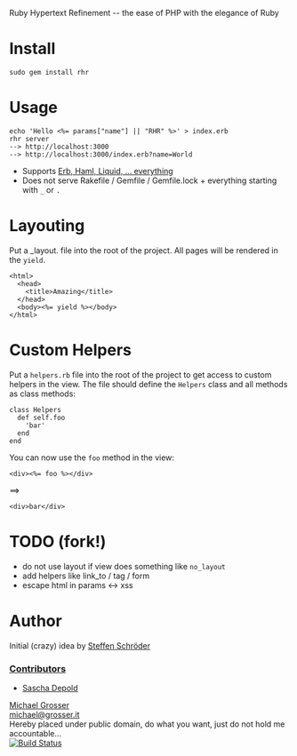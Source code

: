 Ruby Hypertext Refinement -- the ease of PHP with the elegance of Ruby

Install
=======
    sudo gem install rhr

Usage
=====
    echo 'Hello <%= params["name"] || "RHR" %>' > index.erb
    rhr server
    --> http://localhost:3000
    --> http://localhost:3000/index.erb?name=World

 - Supports [Erb, Haml, Liquid, ... everything](https://github.com/rtomayko/tilt)
 - Does not serve Rakefile / Gemfile / Gemfile.lock + everything starting with `_` or `.`

Layouting
=========

 Put a _layout.<FORMAT> file into the root of the project.
 All pages will be rendered in the `yield`.

    <html>
      <head>
        <title>Amazing</title>
      </head>
      <body><%= yield %></body>
    </html>

Custom Helpers
==============

Put a `helpers.rb` file into the root of the project to get access to custom helpers in the view.
The file should define the `Helpers` class and all methods as class methods:

    class Helpers
      def self.foo
        'bar'
      end
    end

You can now use the `foo` method in the view:

    <div><%= foo %></div>

==>

    <div>bar</div>


TODO (fork!)
====
 - do not use layout if view does something like `no_layout`
 - add helpers like link_to / tag / form
 - escape html in params <-> xss

Author
======
Initial (crazy) idea by [Steffen Schröder](https://github.com/ChaosSteffen)

### [Contributors](http://github.com/grosser/rhr/contributors)
 - [Sascha Depold](http://github.com/sdeplod)

[Michael Grosser](http://grosser.it)<br/>
michael@grosser.it<br/>
Hereby placed under public domain, do what you want, just do not hold me accountable...<br/>
[![Build Status](https://secure.travis-ci.org/grosser/rhr.png)](http://travis-ci.org/grosser/rhr)


